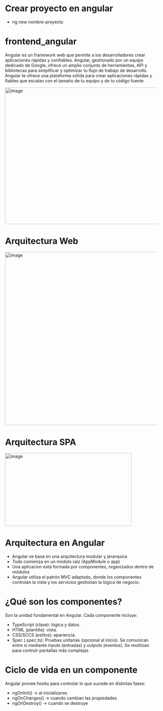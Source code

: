 # Crear proyecto en angular
- ng new nombre-proyecto


# frontend_angular
Angular es un framework web que permite a los desarrolladores crear aplicaciones rápidas y confiables.
Angular, gestionado por un equipo dedicado de Google, ofrece un amplio conjunto de herramientas, API y bibliotecas para simplificar y optimizar tu flujo de trabajo de desarrollo. Angular te ofrece una plataforma sólida para crear aplicaciones rápidas y fiables que escalan con el tamaño de tu equipo y de tu código fuente

<img width="900" height="450" alt="image" src="https://github.com/user-attachments/assets/00445a30-7bb0-44ad-ac66-8140c5fac275" />

# Arquitectura Web
<img width="750" height="571" alt="image" src="https://github.com/user-attachments/assets/e9e42d09-22a1-416f-84ae-cda6685d96cf" />

# Arquitectura SPA
<img width="417" height="240" alt="image" src="https://github.com/user-attachments/assets/9bd9f77a-1574-4891-90b1-99be2225a603" />

# Arquitectura en Angular 
- Angular se basa en una arquitectura modular y jerarquica
- Todo comienza en un módulo raíz (AppModule o app)
- Una aplicacion está formada por componentes, organizados dentro de módulos
- Angular utiliza el patrón MVC adaptado, donde los componentes controlan la vista y los servicios gestionan la lógica de negocio.

# ¿Qué son los componentes?
Son la unidad fundamental en Angular.
Cada componente incluye: 
- TypeScript (clase): lógica y datos.
- HTML (plantilla): vista.
- CSS/SCCS (estilos): apariencia.
- Spec (.spec.ts): Pruebas unitarias (opcional al inicio).
Se comunican entre sí mediante inputs (entradas) y outputs (eventos).
Se reutilizan para contruir pantallas más complejas

# Ciclo de vida en un componente 
Angular provee hooks para controlar lo que sucede en distintas fases: 
- ngOnInit() -> al inicializarse.
- ngOnChanges() -> cuando cambian las propiedades
- ngOnDestroy() -> cuando se destruye
